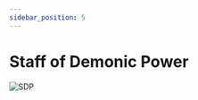 ```yaml
---
sidebar_position: 5
---
```


# Staff of Demonic Power

![SDP](https://vwiki.valorserver.com/api/item/picture/staff%20of%20demonic%20power)

